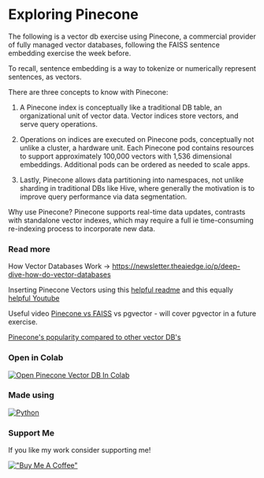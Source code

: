 # Exploring Pinecone

The following is a vector db exercise using Pinecone, a commercial provider of fully managed vector databases, following the FAISS sentence embedding exercise the week before.

To recall, sentence embedding is a way to tokenize or numerically represent sentences, as vectors.

There are three concepts to know with Pinecone:

1) A Pinecone index is conceptually like a traditional DB table, an organizational unit of vector data. Vector indices store vectors, and serve query operations. 

2) Operations on indices are executed on Pinecone pods, conceptually not unlike a cluster, a hardware unit.  Each Pinecone pod contains resources to support approximately 100,000 vectors with 1,536 dimensional embeddings. Additional pods can be ordered as needed to scale apps.  

3) Lastly, Pinecone allows data partitioning into namespaces, not unlike sharding in traditional DBs like Hive, where generally the motivation is to improve query performance via data segmentation. 

Why use Pinecone? Pinecone supports real-time data updates, contrasts with standalone vector indexes, which may require a full ie time-consuming re-indexing process to incorporate new data. 

### Read more  

How Vector Databases Work -> https://newsletter.theaiedge.io/p/deep-dive-how-do-vector-databases

Inserting Pinecone Vectors using this [helpful readme](https://docs.pinecone.io/docs/insert-data) and this equally [helpful Youtube](https://www.youtube.com/playlist?list=PLRLVhGQeJDTLiw-ZJpgUtZW-bseS2gq9-)

Useful video [Pinecone vs FAISS](https://www.youtube.com/watch?v=wHltI4kPKjk) vs pgvector - will cover pgvector in a future exercise.

[Pinecone's popularity compared to other vector DB's](https://db-engines.com/en/ranking/vector+dbms)

### Open in Colab

[![Open Pinecone Vector DB In Colab](https://colab.research.google.com/assets/colab-badge.svg)](https://colab.research.google.com/github/ginobaltazar7/66daysofdata/blob/master/PineconeVectorDB/PineconePoC2.ipynb)

### Made using 
[![Python](https://img.shields.io/badge/python%20-%2314354C.svg?&style=for-the-badge&logo=python&logoColor=white)](https://www.python.org/)


### Support Me

If you like my work consider supporting me!

[!["Buy Me A Coffee"](https://www.buymeacoffee.com/assets/img/custom_images/orange_img.png)](https://www.buymeacoffee.com/ginobaltazar)